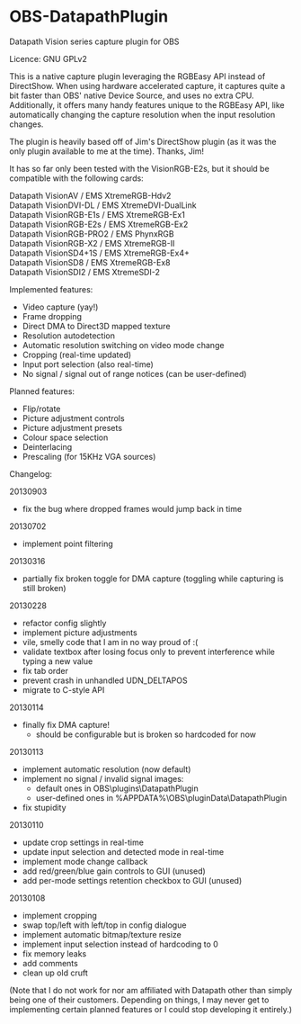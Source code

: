 OBS-DatapathPlugin
==================

Datapath Vision series capture plugin for OBS

Licence: GNU GPLv2

This is a native capture plugin leveraging the RGBEasy API instead of DirectShow. When using hardware accelerated capture, it captures quite a bit faster than OBS' native Device Source, and uses no extra CPU. Additionally, it offers many handy features unique to the RGBEasy API, like automatically changing the capture resolution when the input resolution changes.

The plugin is heavily based off of Jim's DirectShow plugin (as it was the only plugin available to me at the time). Thanks, Jim!

It has so far only been tested with the VisionRGB-E2s, but it should be compatible with the following cards:

Datapath VisionAV / EMS XtremeRGB-Hdv2  
Datapath VisionDVI-DL / EMS XtremeDVI-DualLink  
Datapath VisionRGB-E1s / EMS XtremeRGB-Ex1  
Datapath VisionRGB-E2s / EMS XtremeRGB-Ex2  
Datapath VisionRGB-PRO2 / EMS PhynxRGB  
Datapath VisionRGB-X2 / EMS XtremeRGB-II  
Datapath VisionSD4+1S / EMS XtremeRGB-Ex4+  
Datapath VisionSD8 / EMS XtremeRGB-Ex8  
Datapath VisionSDI2 / EMS XtremeSDI-2  

Implemented features:
- Video capture (yay!)
- Frame dropping
- Direct DMA to Direct3D mapped texture
- Resolution autodetection
- Automatic resolution switching on video mode change
- Cropping (real-time updated)
- Input port selection (also real-time)
- No signal / signal out of range notices (can be user-defined)

Planned features:
- Flip/rotate
- Picture adjustment controls
- Picture adjustment presets
- Colour space selection
- Deinterlacing
- Prescaling (for 15KHz VGA sources)

Changelog:

20130903
- fix the bug where dropped frames would jump back in time

20130702
- implement point filtering

20130316
- partially fix broken toggle for DMA capture (toggling while capturing is still broken)

20130228
- refactor config slightly
- implement picture adjustments
 - vile, smelly code that I am in no way proud of :(
- validate textbox after losing focus only to prevent interference while typing a new value
- fix tab order
- prevent crash in unhandled UDN_DELTAPOS
- migrate to C-style API

20130114
- finally fix DMA capture!
   - should be configurable but is broken so hardcoded for now

20130113
- implement automatic resolution (now default)
- implement no signal / invalid signal images:
   - default ones in OBS\plugins\DatapathPlugin
   - user-defined ones in %APPDATA%\OBS\pluginData\DatapathPlugin
- fix stupidity

20130110
- update crop settings in real-time
- update input selection and detected mode in real-time
- implement mode change callback
- add red/green/blue gain controls to GUI (unused)
- add per-mode settings retention checkbox to GUI (unused)

20130108
- implement cropping
- swap top/left with left/top in config dialogue
- implement automatic bitmap/texture resize
- implement input selection instead of hardcoding to 0
- fix memory leaks
- add comments
- clean up old cruft

(Note that I do not work for nor am affiliated with Datapath other than simply being one of their customers. Depending on things, I may never get to implementing certain planned features or I could stop developing it entirely.)